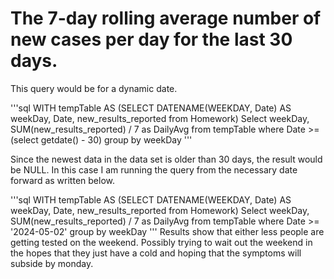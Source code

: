 # The 7-day rolling average number of new cases per day for the last 30 days.

This query would be for a dynamic date.

'''sql
WITH tempTable AS (SELECT DATENAME(WEEKDAY, Date) AS weekDay, Date, new_results_reported from Homework)
Select weekDay, SUM(new_results_reported) / 7  as DailyAvg from tempTable
where Date >= (select getdate() - 30)
group by weekDay
'''  
  
Since the newest data in the data set is older than 30 days, the result would be NULL.
In this case I am running the query from the necessary date forward as written below.

'''sql
WITH tempTable AS (SELECT DATENAME(WEEKDAY, Date) AS weekDay, Date, new_results_reported from Homework)
Select weekDay, SUM(new_results_reported) / 7  as DailyAvg from tempTable
where Date >= '2024-05-02'
group by weekDay
'''
Results show that either less people are getting tested on the weekend.  Possibly trying to wait out the weekend in the hopes that they just have a cold and hoping that the symptoms will subside by monday.
